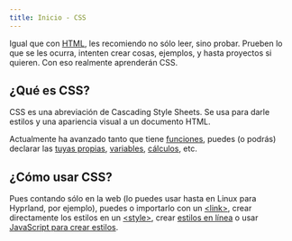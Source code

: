 ```yaml
---
title: Inicio - CSS
---
```


Igual que con [HTML](/html), les recomiendo no sólo leer, sino probar.
Prueben lo que se les ocurra, intenten crear cosas, ejemplos, y hasta proyectos si quieren.
Con eso realmente aprenderán CSS.

## ¿Qué es CSS?

CSS es una abreviación de Cascading Style Sheets.
Se usa para darle estilos y una apariencia visual a un documento HTML.

Actualmente ha avanzado tanto que tiene [funciones](https://developer.mozilla.org/en-US/docs/Web/CSS/CSS_Values_and_Units/CSS_Value_Functions), puedes (o podrás) declarar las [tuyas propias](https://www.w3.org/TR/css-mixins-1/), [variables](/css/variables), [cálculos](https://developer.mozilla.org/en-US/docs/Web/CSS/calc), etc.

## ¿Cómo usar CSS?

Pues contando sólo en la web (lo puedes usar hasta en Linux para Hyprland, por ejemplo), puedes o importarlo con un [&lt;link&gt;](/html/link), crear directamente los estilos en un [&lt;style&gt;](/html/style), crear [estilos en línea](/html/estilos-en-línea) o usar [JavaScript para crear estilos](/js/estilos).